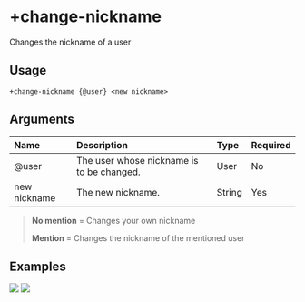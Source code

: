 # +change-nickname
Changes the nickname of a user

## Usage
```
+change-nickname {@user} <new nickname>
```

## Arguments
Name | Description | Type | Required
:-- | :-- | :-- | :--
@user | The user whose nickname is to be changed. | User | No
new nickname | The new nickname. | String | Yes

> **No mention** = Changes your own nickname
>
>  **Mention** = Changes the nickname of the mentioned user

## Examples
![](https://tawk.link/60e18ecd649e0a0a5cca7167/kb/attachments/kFyoTDAFyG.jpg)
![](https://tawk.link/60e18ecd649e0a0a5cca7167/kb/attachments/q-czuaHigW.jpg)

